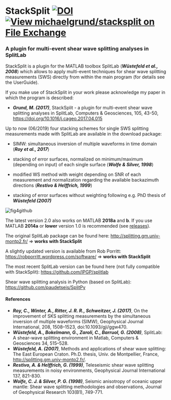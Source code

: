 
# StackSplit                            [![DOI](https://zenodo.org/badge/77286869.svg)](https://zenodo.org/badge/latestdoi/77286869) [![View michaelgrund/stacksplit on File Exchange](https://www.mathworks.com/matlabcentral/images/matlab-file-exchange.svg)](https://de.mathworks.com/matlabcentral/fileexchange/62402-michaelgrund-stacksplit)                         
### A plugin for multi-event shear wave splitting analyses in SplitLab                  



StackSplit is a plugin for the MATLAB toolbox SplitLab (**_Wüstefeld et al., 2008_**) which allows to apply multi-event techniques for shear wave splitting measurements (SWS) directly from within the main program (for details see the UserGuide). 

If you make use of StackSplit in your work please acknowledge my paper in which the program is described:

- **_Grund, M. (2017)_**, StackSplit - a plugin for multi-event shear wave splitting analyses in SplitLab, Computers & Geosciences, 105, 43-50, https://doi.org/10.1016/j.cageo.2017.04.015


Up to now (06/2019) four stacking schemes for single SWS splitting measurements made with SplitLab are available in the download package:

- SIMW: simultaneous inversion of multiple waveforms in time domain (**_Roy et al., 2017_**)

- stacking of error surfaces, normalized on minimum/maximum (depending on input) of each single surface (**_Wolfe & Silver, 1998_**)

- modified WS method with weight depending on SNR of each measurement and normalization regarding the available backazimuth directions (**_Restivo & Helffrich, 1999_**)

- stacking of error surfaces without weighting following e.g. PhD thesis of **_Wüstefeld (2007)_**

![fig4github](https://user-images.githubusercontent.com/23025878/56716351-6d3d2a80-673a-11e9-8b34-2191c119d780.png)

The latest version 2.0 also works on MATLAB **2018a** and **b**. If you use MATLAB **2014a** or **lower**  version 1.0 is recommended (see  [releases](https://github.com/michaelgrund/stacksplit/releases)). 

The original SplitLab package can be found here: http://splitting.gm.univ-montp2.fr/ => **works with StackSplit**

A slightly updated version is available from Rob Porritt: https://robporritt.wordpress.com/software/ => **works with StackSplit**

The most recent SplitLab version can be found here (not fully compatible with StackSplit): https://github.com/IPGP/splitlab

Shear wave splitting analysis in Python (based on SplitLab): https://github.com/paudetseis/SplitPy

#### References

- **_Roy, C., Winter, A., Ritter, J. R. R., Schweitzer, J. (2017)_**, On the improvement of SKS splitting measurements by the simultaneous inversion of multiple waveforms (SIMW), Geophysical Journal International, 208, 1508–1523, doi:10.1093/gji/ggw470.
- **_Wüstefeld, A., Bokelmann, G., Zaroli, C., Barruol, G. (2008)_**, SplitLab: A shear-wave splitting environment in Matlab, Computers & Geosciences 34, 515–528.
- **_Wüstefeld, A. (2007)_**, Methods and applications of shear wave splitting: The East European Craton. Ph.D. thesis, Univ. de Montpellier, France, http://splitting.gm.univ-montp2.fr/.
- **_Restivo, A. & Helffrich, G. (1999)_**, Teleseismic shear wave splitting measurements in noisy environments, Geophysical Journal International 137, 821-830.
- **_Wolfe, C. J. & Silver, P. G. (1998)_**, Seismic anisotropy of oceanic upper mantle: Shear wave splitting methodologies and observations, Journal of Geophysical Research 103(B1), 749-771.











